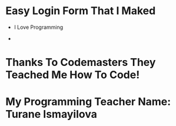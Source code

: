 # Easy Login Form That I Maked
+ I Love Programming
- 
# Thanks To Codemasters They Teached Me How To Code!
# My Programming Teacher Name: Turane Ismayilova
